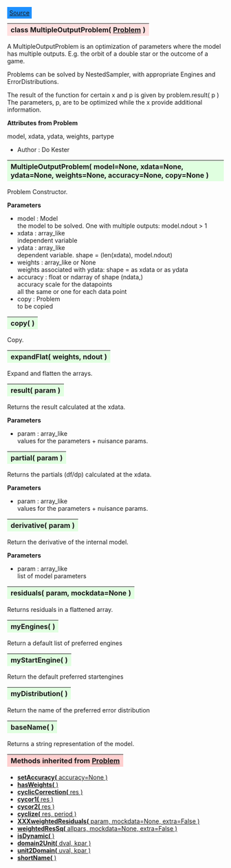 ---
---

<div class="button">
  <span style="background-color: DodgerBlue; color: White;  border:5px solid DodgerBlue">
<a href=https://github.com/dokester/BayesicFitting/blob/master/BayesicFitting/source/MultipleOutputProblem.py target=_blank>Source</a></span></div>

<a name="MultipleOutputProblem"></a>
<table><thead style="background-color:#FFE0E0; width:100%"><tr><th style="text-align:left">
<strong>class MultipleOutputProblem(</strong> <a href="./Problem.html">Problem</a> )
</th></tr></thead></table>
<p>

A MultipleOutputProblem is an optimization of parameters where the model
has multiple outputs. E.g. the orbit of a double star or the outcome of
a game.

Problems can be solved by NestedSampler, with appropriate Engines and
ErrorDistributions.

The result of the function for certain x and p is given by
problem.result( p )
The parameters, p, are to be optimized while the x provide additional
information.

<b>Attributes from Problem</b>

model, xdata, ydata, weights, partype

* Author  :          Do Kester<br>


<a name="MultipleOutputProblem"></a>
<table><thead style="background-color:#E0FFE0; width:100%"><tr><th style="text-align:left">
<strong>MultipleOutputProblem(</strong> model=None, xdata=None, ydata=None, weights=None,
 accuracy=None, copy=None )
</th></tr></thead></table>
<p>

Problem Constructor.

<b>Parameters</b>

* model  :  Model<br>
    the model to be solved. One with multiple outputs: model.ndout > 1<br>
* xdata  :  array_like<br>
    independent variable<br>
* ydata  :  array_like<br>
    dependent variable. shape = (len(xdata), model.ndout)<br>
* weights  :  array_like or None<br>
    weights associated with ydata: shape = as xdata or as ydata<br>
* accuracy  :  float or ndarray of shape (ndata,)<br>
    accuracy scale for the datapoints<br>
    all the same or one for each data point<br>
* copy  :  Problem<br>
    to be copied<br>


<a name="copy"></a>
<table><thead style="background-color:#E0FFE0; width:100%"><tr><th style="text-align:left">
<strong>copy(</strong> )
</th></tr></thead></table>
<p>

Copy.


<a name="expandFlat"></a>
<table><thead style="background-color:#E0FFE0; width:100%"><tr><th style="text-align:left">
<strong>expandFlat(</strong> weights, ndout ) 
</th></tr></thead></table>
<p>

Expand and flatten the arrays.


<a name="result"></a>
<table><thead style="background-color:#E0FFE0; width:100%"><tr><th style="text-align:left">
<strong>result(</strong> param )
</th></tr></thead></table>
<p>

Returns the result calculated at the xdata.

<b>Parameters</b>

* param  :  array_like<br>
    values for the parameters + nuisance params.<br>


<a name="partial"></a>
<table><thead style="background-color:#E0FFE0; width:100%"><tr><th style="text-align:left">
<strong>partial(</strong> param ) 
</th></tr></thead></table>
<p>

Returns the partials (df/dp) calculated at the xdata.

<b>Parameters</b>

* param  :  array_like<br>
    values for the parameters + nuisance params.<br>


<a name="derivative"></a>
<table><thead style="background-color:#E0FFE0; width:100%"><tr><th style="text-align:left">
<strong>derivative(</strong> param ) 
</th></tr></thead></table>
<p>

Return the derivative of the internal model.

<b>Parameters</b>

* param  :  array_like<br>
    list of model parameters

<a name="residuals"></a>
<table><thead style="background-color:#E0FFE0; width:100%"><tr><th style="text-align:left">
<strong>residuals(</strong> param, mockdata=None ) 
</th></tr></thead></table>
<p>

Returns residuals in a flattened array.

<a name="myEngines"></a>
<table><thead style="background-color:#E0FFE0; width:100%"><tr><th style="text-align:left">
<strong>myEngines(</strong> ) 
</th></tr></thead></table>
<p>

Return a default list of preferred engines

<a name="myStartEngine"></a>
<table><thead style="background-color:#E0FFE0; width:100%"><tr><th style="text-align:left">
<strong>myStartEngine(</strong> ) 
</th></tr></thead></table>
<p>

Return the default preferred startengines

<a name="myDistribution"></a>
<table><thead style="background-color:#E0FFE0; width:100%"><tr><th style="text-align:left">
<strong>myDistribution(</strong> ) 
</th></tr></thead></table>
<p>

Return the name of the preferred error distribution

<a name="baseName"></a>
<table><thead style="background-color:#E0FFE0; width:100%"><tr><th style="text-align:left">
<strong>baseName(</strong> )
</th></tr></thead></table>
<p>
Returns a string representation of the model. 

<table><thead style="background-color:#FFD0D0; width:100%"><tr><th style="text-align:left">
<strong>Methods inherited from</strong> <a href="./Problem.html">Problem</a></th></tr></thead></table>


* [<strong>setAccuracy(</strong> accuracy=None ) ](./Problem.md#setAccuracy)
* [<strong>hasWeights(</strong> )](./Problem.md#hasWeights)
* [<strong>cyclicCorrection(</strong> res )](./Problem.md#cyclicCorrection)
* [<strong>cycor1(</strong> res )](./Problem.md#cycor1)
* [<strong>cycor2(</strong> res )](./Problem.md#cycor2)
* [<strong>cyclize(</strong> res, period ) ](./Problem.md#cyclize)
* [<strong>XXXweightedResiduals(</strong> param, mockdata=None, extra=False ) ](./Problem.md#XXXweightedResiduals)
* [<strong>weightedResSq(</strong> allpars, mockdata=None, extra=False ) ](./Problem.md#weightedResSq)
* [<strong>isDynamic(</strong> ) ](./Problem.md#isDynamic)
* [<strong>domain2Unit(</strong> dval, kpar ) ](./Problem.md#domain2Unit)
* [<strong>unit2Domain(</strong> uval, kpar ) ](./Problem.md#unit2Domain)
* [<strong>shortName(</strong> ) ](./Problem.md#shortName)
